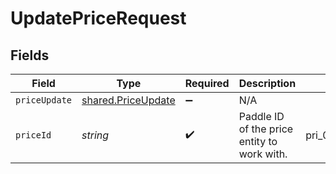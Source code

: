 # UpdatePriceRequest


## Fields

| Field                                                    | Type                                                     | Required                                                 | Description                                              | Example                                                  |
| -------------------------------------------------------- | -------------------------------------------------------- | -------------------------------------------------------- | -------------------------------------------------------- | -------------------------------------------------------- |
| `priceUpdate`                                            | [shared.PriceUpdate](../../models/shared/priceupdate.md) | :heavy_minus_sign:                                       | N/A                                                      |                                                          |
| `priceId`                                                | *string*                                                 | :heavy_check_mark:                                       | Paddle ID of the price entity to work with.              | pri_01gvne87kv8vbqa9jkfbmgtsed                           |